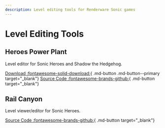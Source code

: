 ```yaml
---
description: Level editing tools for Renderware Sonic games
---
```

# Level Editing Tools

## Heroes Power Plant
Level editor for Sonic Heroes and Shadow the Hedgehog.

[Download :fontawesome-solid-download:](https://github.com/igorseabra4/HeroesPowerPlant/releases){ .md-button .md-button--primary target="_blank"}
[Source Code :fontawesome-brands-github:](https://github.com/igorseabra4/HeroesPowerPlant){ .md-button target="_blank"}

## Rail Canyon
Level viewer/editor for Sonic Heroes.

[Source Code :fontawesome-brands-github:](https://github.com/DeadlyFugu/rail-canyon){ .md-button target="_blank"}
